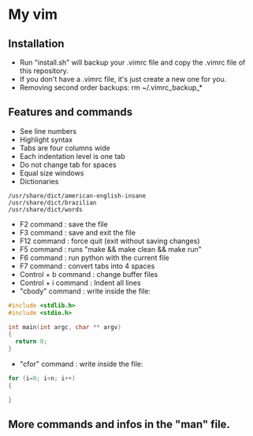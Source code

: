# My vim  


## Installation  

* Run "install.sh" will backup your .vimrc file and copy the .vimrc file of this repository.
* If you don't have a .vimrc file, it's just create a new one for you.
* Removing second order backups: rm ~/.vimrc_backup_*

## Features and commands 

* See line numbers  
* Highlight syntax  
* Tabs are four columns wide  
* Each indentation level is one tab  
* Do not change tab for spaces 
* Equal size windows 
* Dictionaries  
```shell
/usr/share/dict/american-english-insane  
/usr/share/dict/brazilian  
/usr/share/dict/words  
```
* F2 command : save the file  
* F3 command : save and exit the file  
* F12 command : force quit (exit without saving changes)  
* F5 command : runs "make && make clean && make run"  
* F6 command : run python with the current file  
* F7 command : convert tabs into 4 spaces  
* Control + b command : change buffer files  
* Control + i command : Indent all lines  
* "cbody" command : write inside the file:  
```c
#include <stdlib.h>
#include <stdio.h>

int main(int argc, char ** argv)
{
  return 0;
} 
```
* "cfor" command : write inside the file:  
```c
for (i=0; i<n; i++)
{

}

```
  
## More commands and infos in the "man" file.  

